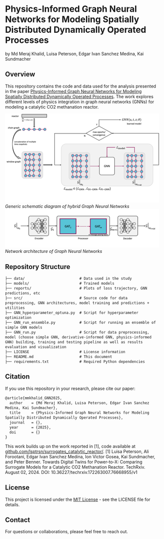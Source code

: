 # Physics-Informed Graph Neural Networks for Modeling Spatially Distributed Dynamically Operated Processes
by Md Meraj Khalid, Luisa Peterson, Edgar Ivan Sanchez Medina, Kai Sundmacher


## Overview

This repository contains the code and data used for the analysis presented in the paper [Physics-Informed Graph Neural Networks for Modeling Spatially Distributed Dynamically Operated Processes](). The work explores different levels of physics integration in graph neural networks (GNNs) for modeling a catalytic CO2 methanation reactor.

![Generic schematic diagram of hybrid Graph Neural Networks](./reports/schematic.png)
*Generic schematic diagram of hybrid Graph Neural Networks*
![Network architecture of Graph Neural Networks](./reports/arch.png)
*Network architecture of Graph Neural Networks*

## Repository Structure

```
├── data/                         # Data used in the study
├── models/                       # Trained models
├── reports/                      # Plots of loss trajectory, GNN predictions, etc
├── src/                          # Source code for data preprocessing, GNN architectures, model training and predictions + utilities
├── GNN_hyperparameter_optuna.py  # Script for hyperparameter optimization
├── GNN_run_ensemble.py           # Script for running an ensemble of simple GNN models
├── GNN_run.py                    # Script for data preprocessing, model (choose simple GNN, derivative-informed GNN, physics-informed GNN) building, training and testing pipeline as well as results evaluation and visualization
├── LICENSE                       # License information
├── README.md                     # This document
├── requirements.txt              # Required Python dependencies
```

## Citation

If you use this repository in your research, please cite our paper:

```
@article{mmkhalid_GNN2025,
  author    = {Md Meraj Khalid, Luisa Peterson, Edgar Ivan Sanchez Medina, Kai Sundmacher},
  title     = {Physics-Informed Graph Neural Networks for Modeling Spatially Distributed Dynamically Operated Processes},
  journal   = {},
  year      = {2025},
  doi       = {}
}
```

This work builds up on the work reported in [1], code available at [github.com/lsptrsn/surrogates_catalytic_reactor/](https://github.com/lsptrsn/surrogates_catalytic_reactor/).
[1] Luisa Peterson, Ali Forootani, Edgar Ivan Sanchez Medina, Ion Victor Gosea, Kai Sundmacher, and Peter Benner. Towards Digital Twins for Power-to-X: Comparing Surrogate Models for a Catalytic CO2 Methanation Reactor. TechRxiv. August 02, 2024. DOI: 10.36227/techrxiv.172263007.76668955/v1

## License

This project is licensed under the [MIT License](LICENSE.txt) - see the LICENSE file for details.

## Contact

For questions or collaborations, please feel free to reach out.
